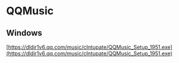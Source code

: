 # QQMusic

## Windows
[https://dldir1v6.qq.com/music/clntupate/QQMusic_Setup_1951.exe](https://dldir1v6.qq.com/music/clntupate/QQMusic_Setup_1951.exe)
